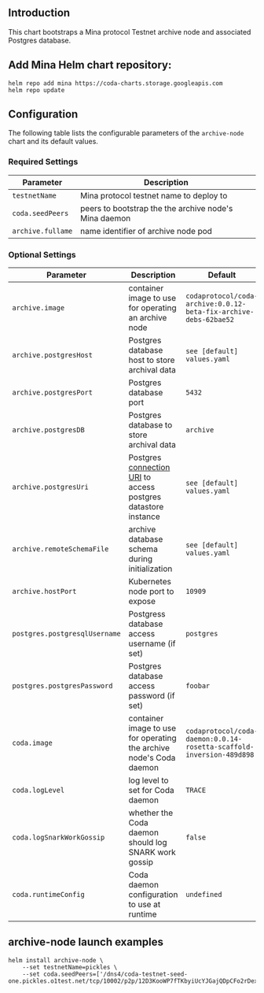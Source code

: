 ## Introduction

This chart bootstraps a Mina protocol Testnet archive node and associated Postgres database.

## Add Mina Helm chart repository:

 ```console
 helm repo add mina https://coda-charts.storage.googleapis.com
 helm repo update
 ```

## Configuration

The following table lists the configurable parameters of the `archive-node` chart and its default values.

### Required Settings

Parameter | Description
--- | ---
`testnetName` | Mina protocol testnet name to deploy to
`coda.seedPeers` | peers to bootstrap the the archive node's Mina daemon 
`archive.fullame` | name identifier of archive node pod

### Optional Settings

Parameter | Description | Default
--- | --- | ---
`archive.image` | container image to use for operating an archive node | `codaprotocol/coda-archive:0.0.12-beta-fix-archive-debs-62bae52`
`archive.postgresHost` | Postgres database host to store archival data | `see [default] values.yaml`
`archive.postgresPort` | Postgres database port | `5432`
`archive.postgresDB` | Postgres database to store archival data | `archive`
`archive.postgresUri` | Postgres [connection URI](https://www.postgresql.org/docs/current/libpq-connect.html#LIBPQ-CONNSTRING) to access postgres datastore instance | `see [default] values.yaml`
`archive.remoteSchemaFile` | archive database schema during initialization | `see [default] values.yaml`
`archive.hostPort` | Kubernetes node port to expose | `10909`
`postgres.postgresqlUsername` | Postgress database access username (if set) | `postgres`
`postgres.postgresPassword` | Postgres database access password (if set) | `foobar`
`coda.image` | container image to use for operating the archive node's Coda daemon | `codaprotocol/coda-daemon:0.0.14-rosetta-scaffold-inversion-489d898`
`coda.logLevel` | log level to set for Coda daemon | `TRACE` 
`coda.logSnarkWorkGossip` | whether the Coda daemon should log SNARK work gossip | `false`
`coda.runtimeConfig` | Coda daemon configuration to use at runtime | `undefined`

## archive-node launch examples

```console
helm install archive-node \
    --set testnetName=pickles \
    --set coda.seedPeers=['/dns4/coda-testnet-seed-one.pickles.o1test.net/tcp/10002/p2p/12D3KooWP7fTKbyiUcYJGajQDpCFo2rDexgTHFJTxCH8jvcL1eAH]
```
